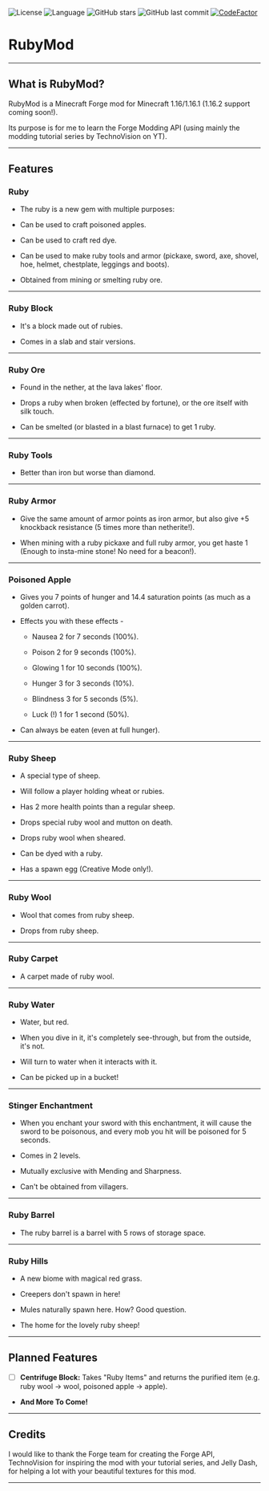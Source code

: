 ![License](https://img.shields.io/badge/License-MIT-brightgreen) ![Language](https://img.shields.io/badge/language-java-blue?logo=java) ![GitHub stars](https://img.shields.io/github/stars/TheOnlyTails/RubyMod?style=social) ![GitHub last commit](https://img.shields.io/github/last-commit/TheOnlyTails/RubyMod) [![CodeFactor](https://www.codefactor.io/repository/github/theonlytails/rubymod/badge)](https://www.codefactor.io/repository/github/theonlytails/rubymod)

# RubyMod

---

## What is RubyMod?

RubyMod is a Minecraft Forge mod for Minecraft 1.16/1.16.1 (1.16.2 support coming soon!).

Its purpose is for me to learn the Forge Modding API (using mainly the modding tutorial series by TechnoVision on YT).

---

## Features

### Ruby

- The ruby is a new gem with multiple purposes:

- Can be used to craft poisoned apples.

- Can be used to craft red dye.

- Can be used to make ruby tools and armor (pickaxe, sword, axe, shovel, hoe, helmet, chestplate, leggings and boots).

- Obtained from mining or smelting ruby ore.

---

### Ruby Block

- It's a block made out of rubies.

- Comes in a slab and stair versions.

---

### Ruby Ore

- Found in the nether, at the lava lakes' floor.

- Drops a ruby when broken (effected by fortune), or the ore itself with silk touch.

- Can be smelted (or blasted in a blast furnace) to get 1 ruby.

---

### Ruby Tools

- Better than iron but worse than diamond.

---

### Ruby Armor

- Give the same amount of armor points as iron armor, but also give +5 knockback resistance (5 times more than
  netherite!).

- When mining with a ruby pickaxe and full ruby armor, you get haste 1 (Enough to insta-mine stone! No need for a
  beacon!).

---

### Poisoned Apple

- Gives you 7 points of hunger and 14.4 saturation points (as much as a golden carrot).

- Effects you with these effects -

  - Nausea 2 for 7 seconds (100%).

  - Poison 2 for 9 seconds (100%).

  - Glowing 1 for 10 seconds (100%).

  - Hunger 3 for 3 seconds (10%).

  - Blindness 3 for 5 seconds (5%).

  - Luck (!) 1 for 1 second (50%).

- Can always be eaten (even at full hunger).

---

### Ruby Sheep

- A special type of sheep.

- Will follow a player holding wheat or rubies.

- Has 2 more health points than a regular sheep.

- Drops special ruby wool and mutton on death.

- Drops ruby wool when sheared.

- Can be dyed with a ruby.

- Has a spawn egg (Creative Mode only!).

---

### Ruby Wool

- Wool that comes from ruby sheep.

- Drops from ruby sheep.

---

### Ruby Carpet

- A carpet made of ruby wool.

---

### Ruby Water

- Water, but red.

- When you dive in it, it's completely see-through, but from the outside, it's not.

- Will turn to water when it interacts with it.

- Can be picked up in a bucket!

---

### Stinger Enchantment

- When you enchant your sword with this enchantment, it will cause the sword to be poisonous, and every mob you hit will
  be poisoned for 5 seconds.

- Comes in 2 levels.

- Mutually exclusive with Mending and Sharpness.

- Can't be obtained from villagers.

---

### Ruby Barrel

- The ruby barrel is a barrel with 5 rows of storage space.

---

### Ruby Hills

- A new biome with magical red grass.

- Creepers don't spawn in here!

- Mules naturally spawn here. How? Good question.

- The home for the lovely ruby sheep!

---

## Planned Features

- [ ] **Centrifuge Block:** Takes "Ruby Items" and returns the purified item (e.g. ruby wool -> wool, poisoned apple ->
  apple).

- **And More To Come!**

---

## Credits

I would like to thank the Forge team for creating the Forge API, TechnoVision for inspiring the mod with your tutorial
series, and Jelly Dash, for helping a lot with your beautiful textures for this mod.

---
